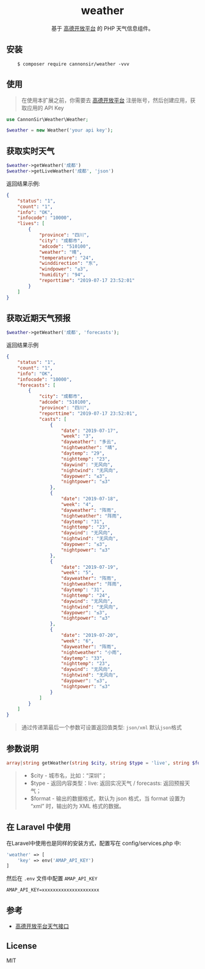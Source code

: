 <h1 align="center"> weather </h1>

<p align="center">基于 <a href="https://lbs.amap.com/dev/index">高德开放平台</a> 的 PHP 天气信息组件。</p>


## 安装

```shell
    $ composer require cannonsir/weather -vvv
```


## 使用

> 在使用本扩展之前，你需要去 [高德开放平台](https://lbs.amap.com/dev/key/app) 注册账号，然后创建应用，获取应用的 API Key

```php
use CannonSir\Weather\Weather;

$weather = new Weather('your api key');
```

## 获取实时天气

```php
$weather->getWeather('成都')
$weather->getLiveWeather('成都', 'json')
```

返回结果示例:

```json
{
    "status": "1",
    "count": "1",
    "info": "OK",
    "infocode": "10000",
    "lives": [
        {
            "province": "四川",
            "city": "成都市",
            "adcode": "510100",
            "weather": "晴",
            "temperature": "24",
            "winddirection": "东",
            "windpower": "≤3",
            "humidity": "94",
            "reporttime": "2019-07-17 23:52:01"
        }
    ]
}
```

## 获取近期天气预报

```php
$weather->getWeather('成都', 'forecasts');
```

返回结果示例

```json
{
    "status": "1",
    "count": "1",
    "info": "OK",
    "infocode": "10000",
    "forecasts": [
        {
            "city": "成都市",
            "adcode": "510100",
            "province": "四川",
            "reporttime": "2019-07-17 23:52:01",
            "casts": [
                {
                    "date": "2019-07-17",
                    "week": "3",
                    "dayweather": "多云",
                    "nightweather": "晴",
                    "daytemp": "29",
                    "nighttemp": "23",
                    "daywind": "无风向",
                    "nightwind": "无风向",
                    "daypower": "≤3",
                    "nightpower": "≤3"
                },
                {
                    "date": "2019-07-18",
                    "week": "4",
                    "dayweather": "阵雨",
                    "nightweather": "阵雨",
                    "daytemp": "31",
                    "nighttemp": "23",
                    "daywind": "无风向",
                    "nightwind": "无风向",
                    "daypower": "≤3",
                    "nightpower": "≤3"
                },
                {
                    "date": "2019-07-19",
                    "week": "5",
                    "dayweather": "阵雨",
                    "nightweather": "阵雨",
                    "daytemp": "31",
                    "nighttemp": "24",
                    "daywind": "无风向",
                    "nightwind": "无风向",
                    "daypower": "≤3",
                    "nightpower": "≤3"
                },
                {
                    "date": "2019-07-20",
                    "week": "6",
                    "dayweather": "阵雨",
                    "nightweather": "小雨",
                    "daytemp": "33",
                    "nighttemp": "23",
                    "daywind": "无风向",
                    "nightwind": "无风向",
                    "daypower": "≤3",
                    "nightpower": "≤3"
                }
            ]
        }
    ]
}
```

> 通过传递第最后一个参数可设置返回值类型: `json/xml` 默认`json`格式

## 参数说明

```php
array|string getWeather(string $city, string $type = 'live', string $format = 'json')
```

> + $city - 城市名，比如：“深圳”；   
> + $type - 返回内容类型：live: 返回实况天气 / forecasts: 返回预报天气；    
> + $format - 输出的数据格式，默认为 json 格式，当 format 设置为 “xml” 时，输出的为 XML 格式的数据。

## 在 Laravel 中使用
在Laravel中使用也是同样的安装方式，配置写在 config/services.php 中:

```php
'weather' => [
    'key' => env('AMAP_API_KEY')
]
```

然后在 `.env` 文件中配置 `AMAP_API_KEY`

```dotenv
AMAP_API_KEY=xxxxxxxxxxxxxxxxxxxxx
```

## 参考

+ [高德开放平台天气接口](https://lbs.amap.com/api/webservice/guide/api/weatherinfo/)

## License

MIT
